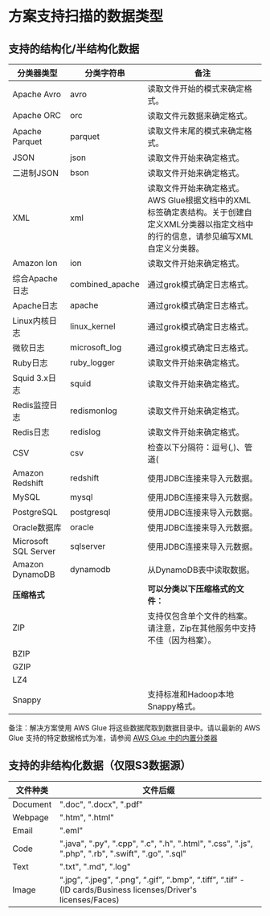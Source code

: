 # 方案支持扫描的数据类型

## 支持的结构化/半结构化数据

| 分类器类型             | 分类字符串          | 备注 |
|---------------------|------------------|------|
| Apache Avro         | avro             | 读取文件开始的模式来确定格式。 |
| Apache ORC          | orc              | 读取文件元数据来确定格式。 |
| Apache Parquet      | parquet          | 读取文件末尾的模式来确定格式。 |
| JSON                | json             | 读取文件开始来确定格式。 |
| 二进制JSON          | bson             | 读取文件开始来确定格式。 |
| XML                 | xml              | 读取文件开始来确定格式。AWS Glue根据文档中的XML标签确定表结构。关于创建自定义XML分类器以指定文档中的行的信息，请参见编写XML自定义分类器。 |
| Amazon Ion          | ion              | 读取文件开始来确定格式。 |
| 综合Apache日志      | combined_apache  | 通过grok模式确定日志格式。 |
| Apache日志          | apache           | 通过grok模式确定日志格式。 |
| Linux内核日志       | linux_kernel     | 通过grok模式确定日志格式。 |
| 微软日志            | microsoft_log    | 通过grok模式确定日志格式。 |
| Ruby日志            | ruby_logger      | 读取文件开始来确定格式。 |
| Squid 3.x日志       | squid            | 读取文件开始来确定格式。 |
| Redis监控日志       | redismonlog      | 读取文件开始来确定格式。 |
| Redis日志           | redislog         | 读取文件开始来确定格式。 |
| CSV                 | csv              | 检查以下分隔符：逗号(,)、管道(|)、制表符(\t)、分号(;)和Ctrl-A (\u0001)。Ctrl-A是标题开始的Unicode控制字符。 |
| Amazon Redshift     | redshift         | 使用JDBC连接来导入元数据。 |
| MySQL               | mysql            | 使用JDBC连接来导入元数据。 |
| PostgreSQL          | postgresql       | 使用JDBC连接来导入元数据。 |
| Oracle数据库        | oracle           | 使用JDBC连接来导入元数据。 |
| Microsoft SQL Server| sqlserver        | 使用JDBC连接来导入元数据。 |
| Amazon DynamoDB     | dynamodb         | 从DynamoDB表中读取数据。 |
| **压缩格式**          |                  | **可以分类以下压缩格式的文件：** |
| ZIP                 |                  | 支持仅包含单个文件的档案。请注意，Zip在其他服务中支持不佳（因为档案）。 |
| BZIP                |                  |      |
| GZIP                |                  |      |
| LZ4                 |                  |      |
| Snappy              |                  | 支持标准和Hadoop本地Snappy格式。 |

备注：解决方案使用 AWS Glue 将这些数据爬取到数据目录中。请以最新的 AWS Glue 支持的特定数据格式为准，请参阅 [AWS Glue 中的内置分类器](https://docs.aws.amazon.com/glue/latest/dg/add-classifier.html)

## 支持的非结构化数据（仅限S3数据源）
| 文件种类  | 文件后缀                                                  |
|-----------|-------------------------------------------------------------|
| Document  | ".doc", ".docx", ".pdf"                                     |
| Webpage   | ".htm", ".html"                                             |
| Email     | ".eml"                                                      |
| Code      | ".java", ".py", ".cpp", ".c", ".h", ".html", ".css", ".js", ".php", ".rb", ".swift", ".go", ".sql" |
| Text      | ".txt", ".md", ".log"                                       |
| Image     | “.jpg”, “.jpeg”, “.png”, “.gif”, “.bmp”, “.tiff”, “.tif” - (ID cards/Business licenses/Driver's licenses/Faces) |
